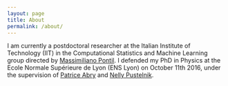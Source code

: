 ```yaml
---
layout: page
title: About
permalink: /about/
---
```


I am currently a postdoctoral researcher at the Italian Institute of Technology (IIT) in the Computational Statistics and Machine Learning group directed by <a href="https://www.iit.it/it/people/massimiliano-pontil" target="_blank">Massimiliano Pontil</a>. I defended my PhD in Physics at the Ecole Normale Supérieure de Lyon (ENS Lyon) on October 11th 2016, under the supervision of <a href="http://perso.ens-lyon.fr/patrice.abry/" target="_blank">Patrice Abry</a> and <a href="http://perso.ens-lyon.fr/nelly.pustelnik/" target="_blank">Nelly Pustelnik</a>.</p>
